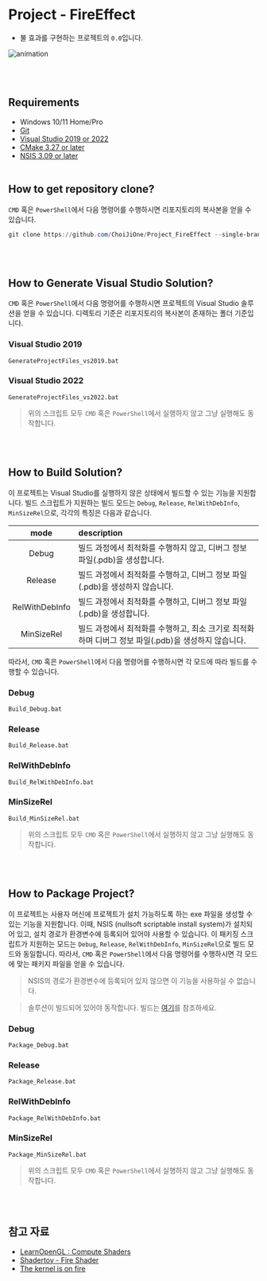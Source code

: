 # Project - FireEffect
- 불 효과를 구현하는 프로젝트의 `0.0`입니다.

![animation](./Image/animation.gif)

<br><br>


## Requirements
- Windows 10/11 Home/Pro
- [Git](https://git-scm.com/)
- [Visual Studio 2019 or 2022](https://visualstudio.microsoft.com/ko/)
- [CMake 3.27 or later](https://cmake.org/download/)
- [NSIS 3.09 or later](https://nsis.sourceforge.io/Download)
<br><br>


## How to get repository clone?

`CMD` 혹은 `PowerShell`에서 다음 명령어를 수행하시면 리포지토리의 복사본을 얻을 수 있습니다.

```PowerShell
git clone https://github.com/ChoiJiOne/Project_FireEffect --single-branch -b 0.0
```
<br><br>


## How to Generate Visual Studio Solution?

`CMD` 혹은 `PowerShell`에서 다음 명령어를 수행하시면 프로젝트의 Visual Studio 솔루션을 얻을 수 있습니다. 디렉토리 기준은 리포지토리의 복사본이 존재하는 폴더 기준입니다.

### Visual Studio 2019 
```
GenerateProjectFiles_vs2019.bat
```

### Visual Studio 2022
```
GenerateProjectFiles_vs2022.bat
```

> 위의 스크립트 모두 `CMD` 혹은 `PowerShell`에서 실행하지 않고 그냥 실행해도 동작합니다.

<br><br>


## How to Build Solution?

이 프로젝트는 Visual Studio를 실행하지 않은 상태에서 빌드할 수 있는 기능을 지원합니다. 빌드 스크립트가 지원하는 빌드 모드는 `Debug`, `Release`, `RelWithDebInfo`, `MinSizeRel`으로, 각각의 특징은 다음과 같습니다.

| mode | description |
|:---:|:---|
| Debug | 빌드 과정에서 최적화를 수행하지 않고, 디버그 정보 파일(.pdb)을 생성합니다. |
| Release | 빌드 과정에서 최적화를 수행하고, 디버그 정보 파일(.pdb)을 생성하지 않습니다. |
| RelWithDebInfo | 빌드 과정에서 최적화를 수행하고, 디버그 정보 파일(.pdb)을 생성합니다. |
| MinSizeRel  | 빌드 과정에서 최적화를 수행하고, 최소 크기로 최적화하며 디버그 정보 파일(.pdb)을 생성하지 않습니다. |

따라서, `CMD` 혹은 `PowerShell`에서 다음 명령어를 수행하시면 각 모드에 따라 빌드를 수행할 수 있습니다.

### Debug
```
Build_Debug.bat
```

### Release
```
Build_Release.bat
```

### RelWithDebInfo
```
Build_RelWithDebInfo.bat
```

### MinSizeRel
```
Build_MinSizeRel.bat
```

> 위의 스크립트 모두 `CMD` 혹은 `PowerShell`에서 실행하지 않고 그냥 실행해도 동작합니다.

<br><br>


## How to Package Project?

이 프로젝트는 사용자 머신에 프로젝트가 설치 가능하도록 하는 exe 파일을 생성할 수 있는 기능을 지원합니다. 이때, NSIS (nullsoft scriptable install system)가 설치되어 있고, 설치 경로가 환경변수에 등록되어 있어야 사용할 수 있습니다. 이 패키징 스크립트가 지원하는 모드는 `Debug`, `Release`, `RelWithDebInfo`, `MinSizeRel`으로 빌드 모드와 동일합니다. 따라서, `CMD` 혹은 `PowerShell`에서 다음 명령어를 수행하시면 각 모드에 맞는 패키지 파일을 얻을 수 있습니다.

> NSIS의 경로가 환경변수에 등록되어 있지 않으면 이 기능을 사용하실 수 없습니다. 

> 솔루션이 빌드되어 있어야 동작합니다. 빌드는 [여기](#how-to-build-solution)를 참조하세요.

### Debug
```
Package_Debug.bat
```

### Release
```
Package_Release.bat
```

### RelWithDebInfo
```
Package_RelWithDebInfo.bat
```

### MinSizeRel
```
Package_MinSizeRel.bat
```

> 위의 스크립트 모두 `CMD` 혹은 `PowerShell`에서 실행하지 않고 그냥 실행해도 동작합니다.

<br><br>


## 참고 자료
- [LearnOpenGL : Compute Shaders](https://learnopengl.com/Guest-Articles/2022/Compute-Shaders/Introduction)
- [Shadertoy - Fire Shader](https://greentec.github.io/shadertoy-fire-shader-en/)
- [The kernel is on fire](https://hugopeters.me/posts/8/)
